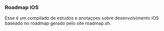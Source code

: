 ### Roadmap iOS

Esse é um compilado de estudos e anotaçoes sobre desenvolvimento iOS baseado no roadmap gerado pelo site roadmap.sh.

###
